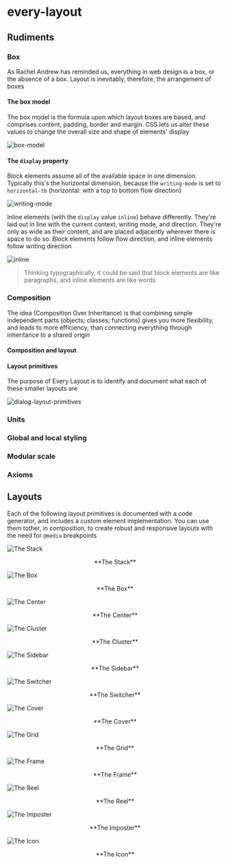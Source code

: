 # every-layout
## Rudiments

### Box
As Rachel Andrew has reminded us, everything in web design is a box, or the absence of a box. Layout is inevitably, therefore, the arrangement of boxes


#### The box model
The box model is the formula upon which layout boxes are based, and comprises content, padding, border and margin. CSS lets us alter these values to change the overall size and shape of elements' display

![box-model](./FILES/every-layout.md/3304e921.svg)

#### The `display` property

Block elements assume all of the available space in one dimension. Typically this's the horizontal dimension, because the `writing-mode` is set to `horizontal-tb` (horizontal: with a top to bottom flow direction)

![writing-mode](./FILES/every-layout.md/0285336f.svg)

Inline elements (with the `display` value `inline`) behave differently. They're laid out in line with the current context, writing mode, and direction. They're only as wide as their content, and are placed adjacently wherever there is space to do so. Block elements follow flow direction, and inline elements follow writing direction

![inline](./FILES/every-layout.md/cb8a4595.svg)

> Thinking typographically, it could be said that block elements are like paragraphs, and inline elements are like words

### Composition
The idea (Composition Over Inheritance) is that combining simple independent parts (objects; classes; functions) gives you more flexibility, and leads to more efficiency, than connecting everything through inheritance to a shared origin 

#### Composition and layout

#### Layout primitives
The purpose of Every Layout is to identify and document what each of these smaller layouts are

![dialog-layout-primitives](./FILES/every-layout.md/fa017e44.svg)

### Units



### Global and local styling

### Modular scale

### Axioms



## Layouts

Each of the following layout primitives is documented with a code generator, and includes a custom element implementation. You can use them tother, in composition, to create robust and responsive layouts with the need for `@media` breakpoints

![The Stack](./FILES/every-layout.md/358b6913.svg)
<center>**The Stack**</center>


![The Box](./FILES/every-layout.md/74a1ff60.svg)
<center>**The Box**</center>

![The Center](./FILES/every-layout.md/e77cc3b7.svg)
<center>**The Center**</center>

![The Cluster](./FILES/every-layout.md/940c5e40.svg)
<center>**The Cluster**</center>

![The Sidebar](./FILES/every-layout.md/b410ec20.svg)
<center>**The Sidebar**</center>

![The Switcher](./FILES/every-layout.md/9de2de6a.svg)
<center>**The Switcher**</center>

![The Cover](./FILES/every-layout.md/2b4875bc.svg)
<center>**The Cover**</center>


![The Grid](./FILES/every-layout.md/7bec036d.svg)
<center>**The Grid**</center>

![The Frame](./FILES/every-layout.md/7d703f0d.svg)
<center>**The Frame**</center>

![The Reel](./FILES/every-layout.md/721e93c2.svg)
<center>**The Reel**</center>

![The Imposter](./FILES/every-layout.md/38134dc1.svg)
<center>**The Imposter**</center>

![The Icon](./FILES/every-layout.md/b38a01c6.svg)
<center>**The Icon**</center>
